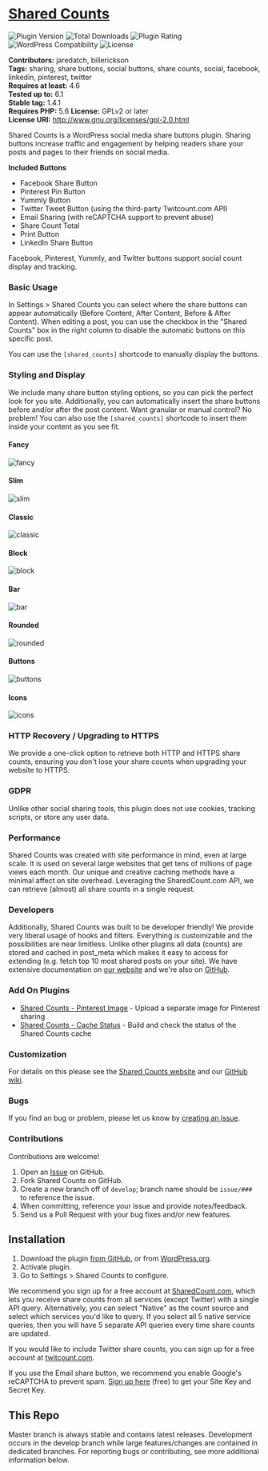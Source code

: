 # [Shared Counts](https://sharedcountsplugin.com/) #

![Plugin Version](https://img.shields.io/wordpress/plugin/v/shared-counts.svg?style=flat-square) ![Total Downloads](https://img.shields.io/wordpress/plugin/dt/shared-counts.svg?style=flat-square) ![Plugin Rating](https://img.shields.io/wordpress/plugin/r/shared-counts.svg?style=flat-square) ![WordPress Compatibility](https://img.shields.io/wordpress/v/shared-counts.svg?style=flat-square) ![License](https://img.shields.io/badge/license-GPL--2.0%2B-red.svg?style=flat-square)

**Contributors:** jaredatch, billerickson  
**Tags:** sharing, share buttons, social buttons, share counts, social, facebook, linkedin, pinterest, twitter  
**Requires at least:** 4.6  
**Tested up to:** 6.1  
**Stable tag:** 1.4.1  
**Requires PHP:** 5.6
**License:** GPLv2 or later  
**License URI:** http://www.gnu.org/licenses/gpl-2.0.html

Shared Counts is a WordPress social media share buttons plugin. Sharing buttons increase traffic and engagement by helping readers share your posts and pages to their friends on social media.

**Included Buttons**
- Facebook Share Button
- Pinterest Pin Button
- Yummly Button
- Twitter Tweet Button (using the third-party Twitcount.com API)
- Email Sharing (with reCAPTCHA support to prevent abuse)
- Share Count Total
- Print Button
- LinkedIn Share Button

Facebook, Pinterest, Yummly, and Twitter buttons support social count display and tracking.

### Basic Usage
In Settings > Shared Counts you can select where the share buttons can appear automatically (Before Content, After Content, Before & After Content). When editing a post, you can use the checkbox in the "Shared Counts" box in the right column to disable the automatic buttons on this specific post.

You can use the `[shared_counts]` shortcode to manually display the buttons.

### Styling and Display
We include many share button styling options, so you can pick the perfect look for you site. Additionally, you can automatically insert the share buttons before and/or after the post content. Want granular or manual control? No problem! You can also use the `[shared_counts]` shortcode to insert them inside your content as you see fit.

#### Fancy
![fancy](https://d3vv6lp55qjaqc.cloudfront.net/items/001O1T2o0s0a3A2F3D0p/Screen%20Shot%202018-02-09%20at%2010.32.32%20AM.png?X-CloudApp-Visitor-Id=095a13821a9a7633d8999bdb4bf2b94a&v=a0c11008)

#### Slim
![slim](https://d3vv6lp55qjaqc.cloudfront.net/items/363x2P3Y2t0w1g1S2u2C/Screen%20Shot%202018-02-09%20at%2010.33.17%20AM.png?X-CloudApp-Visitor-Id=095a13821a9a7633d8999bdb4bf2b94a&v=473dd2d6)

#### Classic
![classic](https://d3vv6lp55qjaqc.cloudfront.net/items/302h3t3j3z0x3w2l0o0i/Screen%20Shot%202018-02-09%20at%2010.33.53%20AM.png?X-CloudApp-Visitor-Id=095a13821a9a7633d8999bdb4bf2b94a&v=7c71a21a)

#### Block
![block](https://d3vv6lp55qjaqc.cloudfront.net/items/441W3L3j3S3O2P2u3x21/Screen%20Shot%202018-02-09%20at%2010.35.19%20AM.png?X-CloudApp-Visitor-Id=095a13821a9a7633d8999bdb4bf2b94a&v=bad3fa6c)

#### Bar
![bar](https://d3vv6lp55qjaqc.cloudfront.net/items/2R2X2a3g1j0w1L171h1H/Screen%20Shot%202018-02-09%20at%2010.36.51%20AM.png?X-CloudApp-Visitor-Id=095a13821a9a7633d8999bdb4bf2b94a&v=876d7ced)

#### Rounded
![rounded](https://d3vv6lp55qjaqc.cloudfront.net/items/2n2G3j3h161I2I2O1e0L/Screen%20Shot%202018-02-09%20at%2010.44.47%20AM.png?X-CloudApp-Visitor-Id=095a13821a9a7633d8999bdb4bf2b94a&v=116f138b)

#### Buttons
![buttons](https://d3vv6lp55qjaqc.cloudfront.net/items/1u0C1s210Z1L12181J3A/Screen%20Shot%202018-02-09%20at%2010.45.29%20AM.png?X-CloudApp-Visitor-Id=095a13821a9a7633d8999bdb4bf2b94a&v=cffff3cf)

#### Icons
![icons](https://d3vv6lp55qjaqc.cloudfront.net/items/3H1M1e3K0F3K370Q1J1L/Screen%20Shot%202018-02-09%20at%2010.47.16%20AM.png?X-CloudApp-Visitor-Id=095a13821a9a7633d8999bdb4bf2b94a&v=b4d3bc7f)

### HTTP Recovery / Upgrading to HTTPS
We provide a one-click option to retrieve both HTTP and HTTPS share counts, ensuring you don't lose your share counts when upgrading your website to HTTPS.

### GDPR
Unlike other social sharing tools, this plugin does not use cookies, tracking scripts, or store any user data.

### Performance
Shared Counts was created with site performance in mind, even at large scale. It is used on several large websites that get tens of millions of page views each month. Our unique and creative caching methods have a minimal affect on site overhead. Leveraging the SharedCount.com API, we can retrieve (almost) all share counts in a single request.

### Developers
Additionally, Shared Counts was built to be developer friendly! We provide very liberal usage of hooks and filters. Everything is customizable and the possibilities are near limitless. Unlike other plugins all data (counts) are stored and cached in post_meta which makes it easy to access for extending (e.g. fetch top 10 most shared posts on your site). We have extensive documentation on [our website](https://sharedcountsplugin.com/) and we're also on [GitHub](https://github.com/jaredatch/Shared-Counts/).

### Add On Plugins
- [Shared Counts - Pinterest Image](https://github.com/billerickson/Shared-Counts-Pinterest-Image) - Upload a separate image for Pinterest sharing
- [Shared Counts - Cache Status](https://github.com/billerickson/Shared-Counts-Cache-Status) - Build and check the status of the Shared Counts cache

### Customization
For details on this please see the [Shared Counts website](https://sharedcountsplugin.com/) and our [GitHub wiki](https://github.com/jaredatch/Shared-Counts/wiki/).

### Bugs
If you find an bug or problem, please let us know by [creating an issue](https://github.com/jaredatch/Shared-Counts/issues?state=open).

### Contributions
Contributions are welcome!

1. Open an [Issue](https://github.com/jaredatch/Shared-Counts/issues) on GitHub.
2. Fork Shared Counts on GitHub.
3. Create a new branch off of `develop`; branch name should be `issue/###` to reference the issue.
4. When committing, reference your issue and provide notes/feedback.
5. Send us a Pull Request with your bug fixes and/or new features.

## Installation ##
1. Download the plugin [from GitHub.](https://github.com/jaredatch/Shared-Counts/archive/master.zip) or from [WordPress.org](https://wordpress.org/plugins/shared-counts/).
2. Activate plugin.
3. Go to Settings > Shared Counts to configure.

We recommend you sign up for a free account at [SharedCount.com](https://sharedcount.com), which lets you receive share counts from all services (except Twitter) with a single API query. Alternatively, you can select "Native" as the count source and select which services you'd like to query. If you select all 5 native service queries, then you will have 5 separate API queries every time share counts are updated.

If you would like to include Twitter share counts, you can sign up for a free account at [twitcount.com](https://twitcount.com).

If you use the Email share button, we recommend you enable Google's reCAPTCHA to prevent spam. [Sign up here](https://www.google.com/recaptcha/intro/android.html) (free) to get your Site Key and Secret Key.

## This Repo ##
Master branch is always stable and contains latest releases. Development occurs in the develop branch while large features/changes are contained in dedicated branches. For reporting bugs or contributing, see more additional information below.
